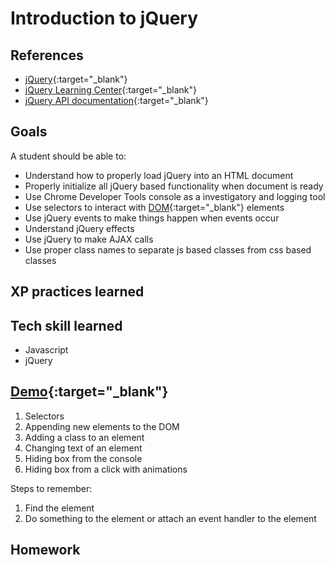 # Introduction to jQuery

## References

* [jQuery](http://jquery.com/){:target="_blank"}
* [jQuery Learning Center](http://learn.jquery.com/){:target="_blank"}
* [jQuery API documentation](http://api.jquery.com/){:target="_blank"}

## Goals
A student should be able to:

* Understand how to properly load jQuery into an HTML document
* Properly initialize all jQuery based functionality when document is ready
* Use Chrome Developer Tools console as a investigatory and logging tool
* Use selectors to interact with [DOM](http://en.wikipedia.org/wiki/Document_Object_Model){:target="_blank"} elements
* Use jQuery events to make things happen when events occur
* Understand jQuery effects
* Use jQuery to make AJAX calls
* Use proper class names to separate js based classes from css based classes

## XP practices learned

## Tech skill learned

* Javascript
* jQuery

## [Demo](https://github.com/gSchool/jquery-demo){:target="_blank"}

1. Selectors
1. Appending new elements to the DOM
1. Adding a class to an element
1. Changing text of an element
1. Hiding box from the console
1. Hiding box from a click with animations


Steps to remember:
1. Find the element
1. Do something to the element or attach an event handler to the element

## Homework
